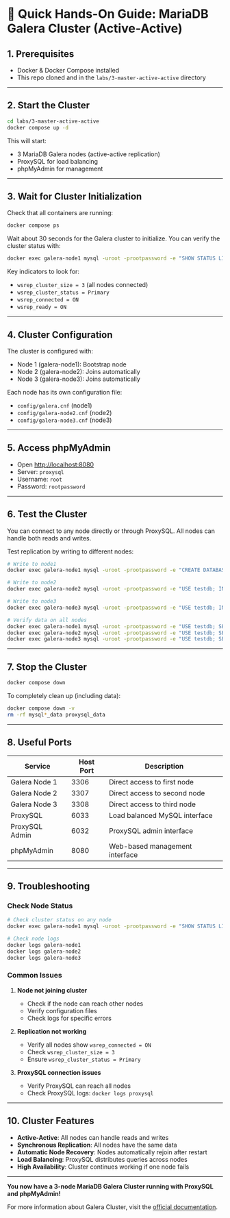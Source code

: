 # 🚀 Quick Hands-On Guide: MariaDB Galera Cluster (Active-Active)

## 1. Prerequisites

- Docker & Docker Compose installed
- This repo cloned and in the `labs/3-master-active-active` directory

---

## 2. Start the Cluster

```bash
cd labs/3-master-active-active
docker compose up -d
```

This will start:
- 3 MariaDB Galera nodes (active-active replication)
- ProxySQL for load balancing
- phpMyAdmin for management

---

## 3. Wait for Cluster Initialization

Check that all containers are running:

```bash
docker compose ps
```

Wait about 30 seconds for the Galera cluster to initialize. You can verify the cluster status with:

```bash
docker exec galera-node1 mysql -uroot -prootpassword -e "SHOW STATUS LIKE 'wsrep%';"
```

Key indicators to look for:
- `wsrep_cluster_size = 3` (all nodes connected)
- `wsrep_cluster_status = Primary`
- `wsrep_connected = ON`
- `wsrep_ready = ON`

---

## 4. Cluster Configuration

The cluster is configured with:
- Node 1 (galera-node1): Bootstrap node
- Node 2 (galera-node2): Joins automatically
- Node 3 (galera-node3): Joins automatically

Each node has its own configuration file:
- `config/galera.cnf` (node1)
- `config/galera-node2.cnf` (node2)
- `config/galera-node3.cnf` (node3)

---

## 5. Access phpMyAdmin

- Open [http://localhost:8080](http://localhost:8080)
- Server: `proxysql`
- Username: `root`
- Password: `rootpassword`

---

## 6. Test the Cluster

You can connect to any node directly or through ProxySQL. All nodes can handle both reads and writes.

Test replication by writing to different nodes:

```bash
# Write to node1
docker exec galera-node1 mysql -uroot -prootpassword -e "CREATE DATABASE IF NOT EXISTS testdb; USE testdb; CREATE TABLE IF NOT EXISTS demo (id INT PRIMARY KEY AUTO_INCREMENT, name VARCHAR(50)); INSERT INTO demo (name) VALUES ('hello from node1');"

# Write to node2
docker exec galera-node2 mysql -uroot -prootpassword -e "USE testdb; INSERT INTO demo (name) VALUES ('hello from node2');"

# Write to node3
docker exec galera-node3 mysql -uroot -prootpassword -e "USE testdb; INSERT INTO demo (name) VALUES ('hello from node3');"

# Verify data on all nodes
docker exec galera-node1 mysql -uroot -prootpassword -e "USE testdb; SELECT * FROM demo;"
docker exec galera-node2 mysql -uroot -prootpassword -e "USE testdb; SELECT * FROM demo;"
docker exec galera-node3 mysql -uroot -prootpassword -e "USE testdb; SELECT * FROM demo;"
```

---

## 7. Stop the Cluster

```bash
docker compose down
```

To completely clean up (including data):
```bash
docker compose down -v
rm -rf mysql*_data proxysql_data
```

---

## 8. Useful Ports

| Service      | Host Port | Description                    |
|--------------|-----------|--------------------------------|
| Galera Node 1| 3306      | Direct access to first node    |
| Galera Node 2| 3307      | Direct access to second node   |
| Galera Node 3| 3308      | Direct access to third node    |
| ProxySQL     | 6033      | Load balanced MySQL interface  |
| ProxySQL Admin| 6032     | ProxySQL admin interface       |
| phpMyAdmin   | 8080      | Web-based management interface |

---

## 9. Troubleshooting

### Check Node Status
```bash
# Check cluster status on any node
docker exec galera-node1 mysql -uroot -prootpassword -e "SHOW STATUS LIKE 'wsrep%';"

# Check node logs
docker logs galera-node1
docker logs galera-node2
docker logs galera-node3
```

### Common Issues
1. **Node not joining cluster**
   - Check if the node can reach other nodes
   - Verify configuration files
   - Check logs for specific errors

2. **Replication not working**
   - Verify all nodes show `wsrep_connected = ON`
   - Check `wsrep_cluster_size = 3`
   - Ensure `wsrep_cluster_status = Primary`

3. **ProxySQL connection issues**
   - Verify ProxySQL can reach all nodes
   - Check ProxySQL logs: `docker logs proxysql`

---

## 10. Cluster Features

- **Active-Active**: All nodes can handle reads and writes
- **Synchronous Replication**: All nodes have the same data
- **Automatic Node Recovery**: Nodes automatically rejoin after restart
- **Load Balancing**: ProxySQL distributes queries across nodes
- **High Availability**: Cluster continues working if one node fails

---

**You now have a 3-node MariaDB Galera Cluster running with ProxySQL and phpMyAdmin!**

For more information about Galera Cluster, visit the [official documentation](https://galeracluster.com/library/documentation/index.html).
